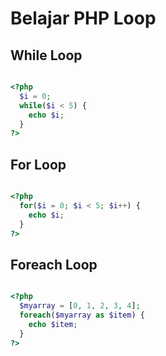 # Belajar PHP Loop

## While Loop

```php

<?php
  $i = 0;
  while($i < 5) {
    echo $i;
  }
?>
```

## For Loop

```php

<?php
  for($i = 0; $i < 5; $i++) {
    echo $i;
  }
?>
```

## Foreach Loop

```php

<?php
  $myarray = [0, 1, 2, 3, 4];
  foreach($myarray as $item) {
    echo $item;
  }
?>
```
